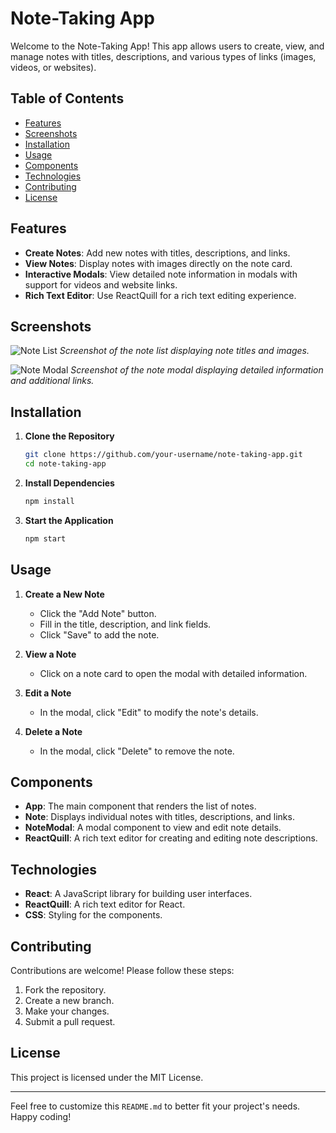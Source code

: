 # Note-Taking App

Welcome to the Note-Taking App! This app allows users to create, view, and manage notes with titles, descriptions, and various types of links (images, videos, or websites).

## Table of Contents

- [Features](#features)
- [Screenshots](#screenshots)
- [Installation](#installation)
- [Usage](#usage)
- [Components](#components)
- [Technologies](#technologies)
- [Contributing](#contributing)
- [License](#license)

## Features

- **Create Notes**: Add new notes with titles, descriptions, and links.
- **View Notes**: Display notes with images directly on the note card.
- **Interactive Modals**: View detailed note information in modals with support for videos and website links.
- **Rich Text Editor**: Use ReactQuill for a rich text editing experience.

## Screenshots

![Note List](screenshots/note-list.png)
*Screenshot of the note list displaying note titles and images.*

![Note Modal](screenshots/note-modal.png)
*Screenshot of the note modal displaying detailed information and additional links.*

## Installation

1. **Clone the Repository**
    ```bash
    git clone https://github.com/your-username/note-taking-app.git
    cd note-taking-app
    ```

2. **Install Dependencies**
    ```bash
    npm install
    ```

3. **Start the Application**
    ```bash
    npm start
    ```

## Usage

1. **Create a New Note**
    - Click the "Add Note" button.
    - Fill in the title, description, and link fields.
    - Click "Save" to add the note.

2. **View a Note**
    - Click on a note card to open the modal with detailed information.

3. **Edit a Note**
    - In the modal, click "Edit" to modify the note's details.

4. **Delete a Note**
    - In the modal, click "Delete" to remove the note.

## Components

- **App**: The main component that renders the list of notes.
- **Note**: Displays individual notes with titles, descriptions, and links.
- **NoteModal**: A modal component to view and edit note details.
- **ReactQuill**: A rich text editor for creating and editing note descriptions.

## Technologies

- **React**: A JavaScript library for building user interfaces.
- **ReactQuill**: A rich text editor for React.
- **CSS**: Styling for the components.

## Contributing

Contributions are welcome! Please follow these steps:

1. Fork the repository.
2. Create a new branch.
3. Make your changes.
4. Submit a pull request.

## License

This project is licensed under the MIT License.

---

Feel free to customize this `README.md` to better fit your project's needs. Happy coding!
